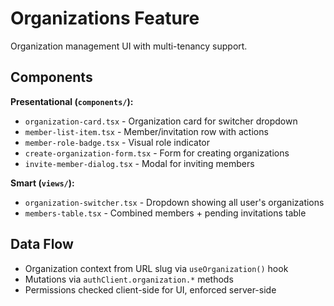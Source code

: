 # Organizations Feature

Organization management UI with multi-tenancy support.

## Components

**Presentational (`components/`):**
- `organization-card.tsx` - Organization card for switcher dropdown
- `member-list-item.tsx` - Member/invitation row with actions
- `member-role-badge.tsx` - Visual role indicator
- `create-organization-form.tsx` - Form for creating organizations
- `invite-member-dialog.tsx` - Modal for inviting members

**Smart (`views/`):**
- `organization-switcher.tsx` - Dropdown showing all user's organizations
- `members-table.tsx` - Combined members + pending invitations table

## Data Flow

- Organization context from URL slug via `useOrganization()` hook
- Mutations via `authClient.organization.*` methods
- Permissions checked client-side for UI, enforced server-side
